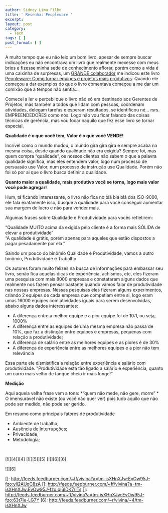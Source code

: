 ```yaml
---
author: Sidney Lima Filho
title: ' Resenha: Peopleware '
excerpt:
layout: post
category:
  - Tech
tags: [ ]
post_format: [ ]
---
```

A muito tempo que eu não leio um bom livro, apesar de sempre buscar indicações eu não encontrava um livro que realmente mexesse com meus brios e fizesse minha sede de conhecimento aflorar, porém como a vida é uma caixinha de surpresas, um [GRANDE colaborador][1] me indicou este livro [Peopleware: Como tornar equipes e projetos mais produtivos][2]. Quando ele começou a dar exemplos do que o livro comentava começou a me dar um comixão que a tempos não sentia… 

Comecei a ler e percebi que o livro não só era destinado aos Gerentes de Projetos, mas também a todos que lidam com pessoas, coordenam atividades, delegam tarefas e esperam resultados, se identificou né… rsrs. EMPREENDEDORES como nós. Logo não vou ficar falando das coisas técnicas de gerência, mas vou focar naquilo que fez esse livro se tornar especial.

**Qualidade é o que você tem, Valor é o que você VENDE!**

Incrível como o mundo mudou, o mundo gira gira gira e sempre acaba na mesma coisa, desde quando qualidade não era exigida? Sempre foi, mas quem compra “qualidade”, os nossos clientes não sabem o que a palavra qualidade significa, mas eles entendem valor, logo num processo de persuasão use Valor, num processo de instrução use Qualidade. Porém não foi só por ai que o livro busca definir a qualidade.

**Quanto maior a qualidade, mais produtivo você se torna, logo mais valor você pode agregar!**

Hum, tá ficando interessante, o livro não fica no blá blá blá dos ISO-9000, ele fala exatamente isso, busque a qualidade para você conseguir aumentar sua margem de lucro e não para vender mais.

Algumas frases sobre Qualidade e Produtividade para vocês refletirem:

“Qualidade MUITO acima da exigida pelo cliente é a forma mais SÓLIDA de elevar a produtividade”  
“A qualidade é grátis, porém apenas para aqueles que estão dispostos a pagar pesadamente por ela.”

Saindo um pouco do binômio Qualidade e Produtividade, vamos a outro binômio, Produtividade e Trabalho

Os autores foram muito felizes na busca de informações para embassar seu livro, senão fica aquelas dicas de experiência, achismos, etc, eles fizeram uma pesquisa com mais 8000 empresas e constataram alguns dados que realmente nos fazem pensar bastante quando vamos falar de produtividade nas nossas empresas. Nessas pesquisas eles fizeram alguns experimentos, criando 2 equipes de cada empresa que competiam entre si, logo eram umas 16000 equipes com atividades iguais para serem desenvolvidas, abaixo alguns dados interessantes:

*   A diferença entre a melhor equipe e a pior equipe foi de 10:1, ou seja, 1000% 
*   A diferença entre as equipes de uma mesma empresa não passa de 10%, que faz a distinção entre equipes e empresas, pequenas com relação a produtividade; 
*   A diferença de salário entre as melhores equipes e as piores é de 30% 
*   A diferença de experiência entre as melhores equipes e a pior não tem relevância 

Essa parte ele dismistifica a relação entre experiência e salário com produtividade. “Produtividade está tão ligado a salário e experiência, quanto um carro mais velho de tanque cheio ir mais longe!”

**Medição**

Aqui aquela velha frase vem a tona: *“quem não mede, não gere, morre” *  
O imensurável não existe (ou você não quer ver) pois tudo aquilo que não pode ser medido, não pode ser gerido.

Em resumo como principais fatores de produtividade

*   Ambiente de trabalho; 
*   Ausência de Interrupções; 
*   Privacidade; 
*   Metodologia; 

 

[![][4]</img>][4] [![][5]</img>][5] [![][6]</img>][6] 

![][6]

 [1]: http://programmingandliving.blogspot.com/
 [2]: http://www.estantevirtual.com.br/livro/17190718/Tom_de_Marco_People_Ware__Como_Gerenciar_Equipes_e____.html
 []: http://feeds.feedburner.com/~ff/vivina?a=tm-isXHnXJw:EvOw95J-fzo:yIl2AUoC8zA
 []: http://feeds.feedburner.com/~ff/vivina?a=tm-isXHnXJw:EvOw95J-fzo:qj6IDK7rITs
 []: http://feeds.feedburner.com/~ff/vivina?a=tm-isXHnXJw:EvOw95J-fzo:63t7Ie-LG7Y
 [6]: http://feeds.feedburner.com/~r/vivina/~4/tm-isXHnXJw